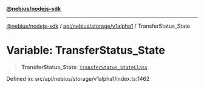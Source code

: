 [**@nebius/nodejs-sdk**](../../../../../README.md)

***

[@nebius/nodejs-sdk](../../../../../README.md) / [api/nebius/storage/v1alpha1](../README.md) / TransferStatus\_State

# Variable: TransferStatus\_State

> **TransferStatus\_State**: [`TransferStatus_StateClass`](../type-aliases/TransferStatus_StateClass.md)

Defined in: src/api/nebius/storage/v1alpha1/index.ts:1462
